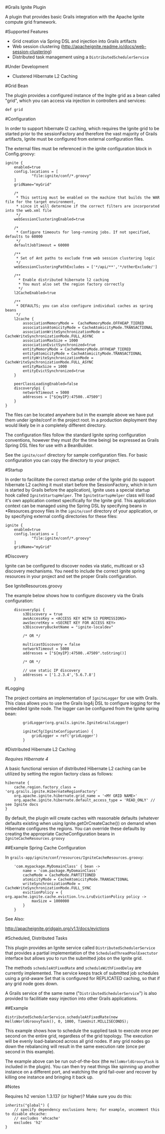#Grails Ignite Plugin

A plugin that provides basic Grails integration with the Apache Ignite compute grid framework.

#Supported Features

* Grid creation via Spring DSL and injection into Grails artifacts
* Web session clustering (http://apacheignite.readme.io/docs/web-session-clustering)
* Distributed task management using a `DistributedSchedulerService`

#Under Development

* Clustered Hibernate L2 Caching


#Grid Bean

The plugin provides a configured instance of the Ingite grid as a bean called "grid", which you can access via injection in controllers and services:

	def grid


#Configuration

In order to support hibernate l2 caching, which requires the Ignite grid to be started prior to the sessionFactory and therefore the vast majority of Grails artifacts, Ignite must be configured from external configuration files. 

The external files must be referenced in the ignite configuration block in Config.groovy:

```
ignite {
    enabled=true
    config.locations = [
            "file:ignite/conf/*.groovy"
    ]
    gridName="myGrid"
    
    /*
     * This setting must be enabled on the machine that builds the WAR file for the target environment,
     * since it will determine if the correct filters are incorporated into the web.xml file
     */
    webSessionClusteringEnabled=true
    
    /*
     * Configure timeouts for long-running jobs. If not specified, defaults to 60000
     */
    defaultJobTimeout = 60000
    
    /**
     * Set of Ant paths to exclude from web session clustering logic
     */
    webSessionClusteringPathExcludes = ['*/api/**','*/otherExclude/']
    
    /** 
      * Enable distributed hibernate l2 caching
      * You must also set the region factory correctly 
      */
    l2CacheEnabled=true
    
    /**
     * DEFAULTS; you can also configure individual caches as spring beans 
     */
    l2cache { 
        associationMemoryMode =  CacheMemoryMode.OFFHEAP_TIERED
        associationAtomicityMode = CacheAtomicityMode.TRANSACTIONAL
        associationWriteSynchronizationMode = CacheWriteSynchronizationMode.FULL_ASYNC
        associationMaxSize = 1000
        associationEvictSynchronized=true
        entityMemoryMode = CacheMemoryMode.OFFHEAP_TIERED
        entityAtomicityMode = CacheAtomicityMode.TRANSACTIONAL
        entityWriteSynchronizationMode = CacheWriteSynchronizationMode.FULL_ASYNC
        entityMaxSize = 1000
        entityEvictSynchronized=true
    }
    
    peerClassLoadingEnabled=false
    discoverySpi {
        networkTimeout = 5000
        addresses = ["${myIP}:47500..47509"]
    }
}
```

The files can be located anywhere but in the example above we have put them under ignite/conf in the project root. In a production deployment they would likely be in a completely different directory.

The configuration files follow the standard Ignite spring configuration conventions, however they must (for the time being) be expressed as Grails Spring DSL files for use with a BeanBuilder.

See the `ignite/conf` directory for sample configuration files. For basic configuration you can copy the directory to your project.

#Startup

In order to facilitate the correct startup order of the Ignite grid (to support hibernate L2 caching it must start before the SessionFactory, which in turn is started by Grails before the application), Ignite uses a special startup hook called `IgniteStartupHelper`. The `IgniteStartupHelper` class will load it's own application context specifically for the Ignite grid. This application context can be managed using the Spring DSL by specifying beans in *Resources.groovy files in the `ignite/conf` directory of your application, or by specifying external config directories for these files:

```
ignite {
    enabled=true
    config.locations = [
            "file:ignite/conf/*.groovy"
    ]
    gridName="myGrid"
```

#Discovery

Ignite can be configured to discover nodes via static, multicast or s3 discovery mechanisms. You need to include the correct ignite spring resources in your project and set the proper Grails configuration.

See IgniteResources.groovy

The example below shows how to configure discovery via the Grails configuration:

```
    discoverySpi {
        s3Discovery = true 
        awsAccessKey = <ACCESS KEY WITH S3 PERMISSIONS>
        awsSecretKey = <SECRET KEY FOR ACCESS KEY>
        s3DiscoveryBucketName = "ignite-localdev"

		/* OR */
		
        multicastDiscovery = false
        networkTimeout = 5000
        addresses = ["${myIP}:47500..47509".toString()]

		/* OR */
		
        // use static IP discovery
        addresses = ['1.2.3.4','5.6.7.8']
    }
 ```

#Logging

The project contains an implementation of `IgniteLogger` for use with Grails. This class allows you to use the Grails log4j DSL to configure logging for the embedded Ignite node. The logger can be configured from the Ignite spring bean:

```
        gridLogger(org.grails.ignite.IgniteGrailsLogger)
        
        igniteCfg(IgniteConfiguration) {
        	gridLogger = ref('gridLogger')
        }
```


#Distributed Hibernate L2 Caching

*Requires Hibernate 4*

A basic functional version of distributed Hibernate L2 caching can be utilized by setting the region factory class as follows:

```
hibernate {
    cache.region.factory_class = 'org.grails.ignite.HibernateRegionFactory'
    org.apache.ignite.hibernate.grid_name = '<MY GRID NAME>'
    org.apache.ignite.hibernate.default_access_type = 'READ_ONLY' // see Ignite docs
}
```

By default, the plugin will create caches with reasonable defaults (whatever defaults existing when using Ignite.getOrCreateCache()) on demand when Hibernate configures the regions. You can override these defaults by creating the appropriate CacheConfiguration beans in `IgniteCacheResources.groovy`

##Example Spring Cache Configuration

In `grails-app/ignite/conf/resources/IgniteCacheResources.groovy`:

```
    'com.mypackage.MyDomainClass' { bean ->
        name = 'com.package.MyDomainClass'
        cacheMode = CacheMode.PARTITIONED
        atomicityMode = CacheAtomicityMode.TRANSACTIONAL
        writeSynchronizationMode = CacheWriteSynchronizationMode.FULL_SYNC
        evictionPolicy = { org.apache.ignite.cache.eviction.lru.LruEvictionPolicy policy ->
            maxSize = 1000000
        }
    }
```

See Also:

http://apacheignite.gridgain.org/v1.1/docs/evictions

	
#Scheduled, Distributed Tasks

This plugin provides an Ignite service called `DistributedSchedulerService` that provides a partial implementation of the `ScheduledThreadPoolExectutor` interface but allows you to run the submitted jobs on the Ignite grid. 

The methods `scheduleAtFixedRate` and `scheduleWithFixedDelay` are currently implemented. The service keeps track of submitted job schedules using a grid-aware Set that is configured for REPLICATED caching, so that if any grid node goes down.

A Grails service of the same name ("`DistributedSchedulerService`") is also provided to facilitiate easy injection into other Grails applications.

##Example
```
distributedSchedulerService.scheduleAtFixedRate(new HelloWorldGroovyTask(), 0, 1000, TimeUnit.MILLISECONDS);
```
	       
This example shows how to schedule the supplied task to execute once per second on the entire grid, regardless of the grid topology. The execution will be evenly load-balanced across all grid nodes. If any grid nodes go down the rebalancing will result in the same execution rate (once per second in this example).
	       
The example above can be run out-of-the-box (the `HelloWorldGroovyTask` is included in the plugin). You can then try neat things like spinning up another instance on a different port, and watching the grid fail-over and recover by killing one instance and bringing it back up.
	

#Notes

Requires h2 version 1.3.137 (or higher)? Make sure you do this:

    inherits("global") {
        // specify dependency exclusions here; for example, uncomment this to disable ehcache:
        // excludes 'ehcache'
        excludes 'h2'
    }
